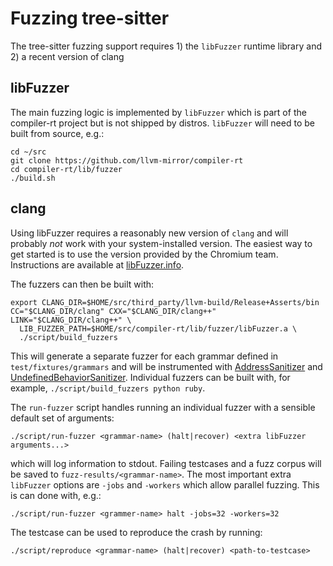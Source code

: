 # Fuzzing tree-sitter

The tree-sitter fuzzing support requires 1) the `libFuzzer` runtime library and 2) a recent version of clang

## libFuzzer

The main fuzzing logic is implemented by `libFuzzer` which is part of the compiler-rt project but is not shipped by distros. `libFuzzer` will need to be built from source, e.g.:

```
cd ~/src
git clone https://github.com/llvm-mirror/compiler-rt
cd compiler-rt/lib/fuzzer
./build.sh
```

## clang

Using libFuzzer requires a reasonably new version of `clang` and will probably _not_ work with your system-installed version. The easiest way to get started is to use the version provided by the Chromium team. Instructions are available at [libFuzzer.info](http://libfuzzer.info).

The fuzzers can then be built with:
```
export CLANG_DIR=$HOME/src/third_party/llvm-build/Release+Asserts/bin
CC="$CLANG_DIR/clang" CXX="$CLANG_DIR/clang++" LINK="$CLANG_DIR/clang++" \
  LIB_FUZZER_PATH=$HOME/src/compiler-rt/lib/fuzzer/libFuzzer.a \
  ./script/build_fuzzers
```

This will generate a separate fuzzer for each grammar defined in `test/fixtures/grammars` and will be instrumented with [AddressSanitizer](https://clang.llvm.org/docs/AddressSanitizer.html) and [UndefinedBehaviorSanitizer](https://clang.llvm.org/docs/UndefinedBehaviorSanitizer.html). Individual fuzzers can be built with, for example, `./script/build_fuzzers python ruby`.

The `run-fuzzer` script handles running an individual fuzzer with a sensible default set of arguments:
```
./script/run-fuzzer <grammar-name> (halt|recover) <extra libFuzzer arguments...>
```

which will log information to stdout. Failing testcases and a fuzz corpus will be saved to `fuzz-results/<grammar-name>`. The most important extra `libFuzzer` options are `-jobs` and `-workers` which allow parallel fuzzing. This is can done with, e.g.:
```
./script/run-fuzzer <grammer-name> halt -jobs=32 -workers=32
```

The testcase can be used to reproduce the crash by running:
```
./script/reproduce <grammar-name> (halt|recover) <path-to-testcase>
```

